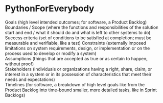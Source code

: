 # PythonForEverybody
Goals (high level intended outcomes; for software, a Product Backlog) </br>
Boundaries / Scope (where the functions and responsibilities of the solution start and end / what it should do and what is left to other systems to do) </br>
Success criteria (set of conditions to be satisfied at completion; must be measurable and verifiable, like a test)
Constraints (externally imposed limitations on system requirements, design, or implementation or on the process used to develop or modify a system) </br>
Assumptions (things that are accepted as true or as certain to happen, without proof) </br>
Stakeholders (individuals or organizations having a right, share, claim, or interest in a system or in its possession of characteristics that meet their needs and expectations) </br>
Timelines (for software, a breakdown of high level goals like from the Product Backlog into time-bound smaller, more detailed tasks, like in Sprint Backlogs) </br>
